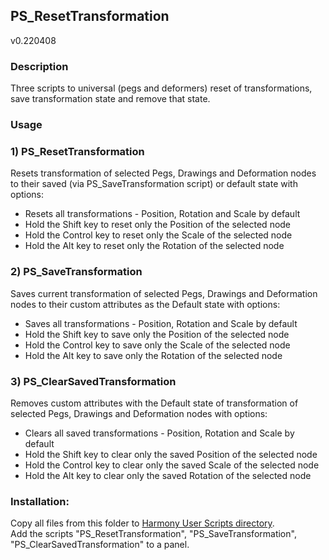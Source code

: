 ## PS_ResetTransformation
v0.220408

### Description
Three scripts to universal (pegs and deformers) reset of transformations, save transformation state and remove that state.

### Usage
### 1) PS_ResetTransformation
Resets transformation of selected Pegs, Drawings and Deformation nodes to their saved (via PS_SaveTransformation script) or default state with options:
- Resets all transformations - Position, Rotation and Scale by default
- Hold the Shift key to reset only the Position of the selected node
- Hold the Control key to reset only the Scale of the selected node
- Hold the Alt key to reset only the Rotation of the selected node

### 2) PS_SaveTransformation
Saves current transformation of selected Pegs, Drawings and Deformation nodes to their custom attributes as the Default state with options:
- Saves all transformations - Position, Rotation and Scale by default
- Hold the Shift key to save only the Position of the selected node
- Hold the Control key to save only the Scale of the selected node
- Hold the Alt key to save only the Rotation of the selected node

### 3) PS_ClearSavedTransformation
Removes custom attributes with the Default state of transformation of selected Pegs, Drawings and Deformation nodes with options:
- Clears all saved transformations - Position, Rotation and Scale by default
- Hold the Shift key to clear only the saved Position of the selected node
- Hold the Control key to clear only the saved Scale of the selected node
- Hold the Alt key to clear only the saved Rotation of the selected node

### Installation:
Copy all files from this folder to [Harmony User Scripts directory](https://docs.toonboom.com/help/harmony-20/premium/scripting/import-script.html).\
Add the scripts "PS_ResetTransformation", "PS_SaveTransformation", "PS_ClearSavedTransformation" to a panel.  
